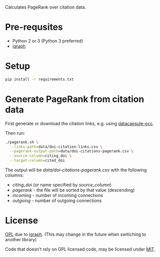 Calculates PageRank over citation data.

# Pre-requsites

* Python 2 or 3 (Python 3 preferred)
* [igraph](http://igraph.org/python/)

# Setup

```bash
pip install -r requirements.txt
```

# Generate PageRank from citation data

First generate or download the citation links, e.g. using [datacapsule-occ](https://github.com/elifesciences/datacapsule-occ).

Then run:

```bash
./pagerank.sh \
  --links-path=data/doi-citation-links.csv \
  --pagerank-output-path=data/doi-citations-pagerank.csv \
  --source-column=citing_doi \
  --target-column=cited_doi
```

The output will be _data/doi-citations-pagerank.csv_ with the following columns:

* _citing_doi_ (or name specified by _source_column_)
* _pagerank_ - the file will be sorted by that value (descending)
* _incoming_ - number of incoming connections
* _outgoing_ - number of outgoing connections

# License

[GPL](citerank/igraph/LICENSE) due to [igraph](http://igraph.org/python/). (This may change in the future when switiching to another library)

Code that doesn't rely on GPL licensed code, may be licensed under [MIT](https://opensource.org/licenses/MIT).
